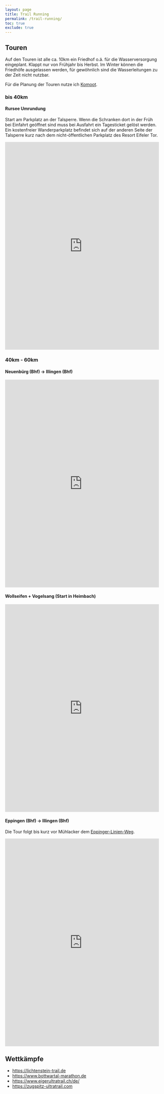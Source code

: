 ```yaml
---
layout: page
title: Trail Running
permalink: /trail-running/
toc: true
exclude: true
---
```

## Touren

Auf den Touren ist alle ca. 10km ein Friedhof o.ä. für die Wasserversorgung eingeplant.
Klappt nur von Frühjahr bis Herbst. Im Winter können die Friedhöfe ausgelassen werden,
für gewöhnlich sind die Wasserleitungen zu der Zeit nicht nutzbar.

Für die Planung der Touren nutze ich [Komoot](https://www.komoot.de).

### bis 40km

#### Rursee Umrundung

Start am Parkplatz an der Talsperre. Wenn die Schranken dort in der Früh bei Einfahrt geöffnet sind muss bei Ausfahrt ein Tagesticket gelöst werden.
Ein kostenfreier Wanderparkplatz befindet sich auf der anderen Seite der Talsperre kurz nach dem nicht-öffentlichen Parkplatz des Resort Eifeler Tor.

<iframe src="https://www.komoot.de/tour/392890965/embed?profile=1" width="100%" height="680" frameborder="0" scrolling="no"></iframe>

### 40km - 60km

#### Neuenbürg (Bhf) -> Illingen (Bhf)

<iframe src="https://www.komoot.de/tour/447701540/embed?profile=1" width="100%" height="680" frameborder="0" scrolling="no"></iframe>

#### Wollseifen + Vogelsang (Start in Heimbach)

<iframe src="https://www.komoot.de/tour/402452401/embed?profile=1" width="100%" height="680" frameborder="0" scrolling="no"></iframe>

#### Eppingen (Bhf) -> Illingen (Bhf)

Die Tour folgt bis kurz vor Mühlacker dem [Eppinger-Linien-Weg](https://www.naturpark-stromberg-heuchelberg.de/erleben/wandern/eppinger-linien-weg/).

<iframe src="https://www.komoot.de/tour/387122684/embed?profile=1" width="100%" height="680" frameborder="0" scrolling="no"></iframe>

## Wettkämpfe

* <https://lichtenstein-trail.de>
* <https://www.bottwartal-marathon.de>
* <https://www.eigerultratrail.ch/de/>
* <https://zugspitz-ultratrail.com>
